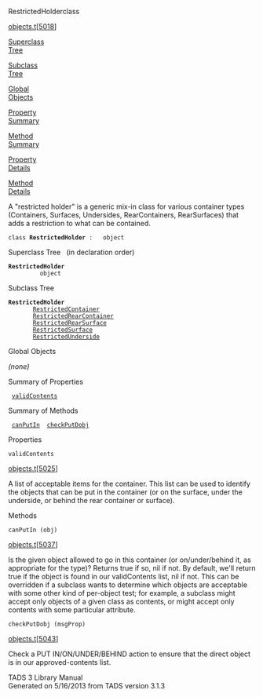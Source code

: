 ---
---
<span class="title">RestrictedHolder</span><span class="type">class</span>

[objects.t](../file/objects.t.html)\[[5018](../source/objects.t.html#5018)\]

[Superclass  
Tree](#_SuperClassTree_)

[Subclass  
Tree](#_SubClassTree_)

[Global  
Objects](#_ObjectSummary_)

[Property  
Summary](#_PropSummary_)

[Method  
Summary](#_MethodSummary_)

[Property  
Details](#_Properties_)

[Method  
Details](#_Methods_)

<div class="fdesc">

A "restricted holder" is a generic mix-in class for various container
types (Containers, Surfaces, Undersides, RearContainers, RearSurfaces)
that adds a restriction to what can be contained.

`class `**`RestrictedHolder`**` :   object`

</div>

<span id="_SuperClassTree_"></span>

<div class="mjhd">

<span class="hdln">Superclass Tree</span>   (in declaration order)

</div>

**`RestrictedHolder`**  
`         object`  
<span id="_SubClassTree_"></span>

<div class="mjhd">

<span class="hdln">Subclass Tree</span>  

</div>

**`RestrictedHolder`**  
`         `[`RestrictedContainer`](../object/RestrictedContainer.html)  
`         `[`RestrictedRearContainer`](../object/RestrictedRearContainer.html)  
`         `[`RestrictedRearSurface`](../object/RestrictedRearSurface.html)  
`         `[`RestrictedSurface`](../object/RestrictedSurface.html)  
`         `[`RestrictedUnderside`](../object/RestrictedUnderside.html)  
<span id="_ObjectSummary_"></span>

<div class="mjhd">

<span class="hdln">Global Objects</span>  

</div>

*(none)* <span id="_PropSummary_"></span>

<div class="mjhd">

<span class="hdln">Summary of Properties</span>  

</div>

` `[`validContents`](#validContents)`  `

<span id="_MethodSummary_"></span>

<div class="mjhd">

<span class="hdln">Summary of Methods</span>  

</div>

` `[`canPutIn`](#canPutIn)`  `[`checkPutDobj`](#checkPutDobj)`  `

<span id="_Properties_"></span>

<div class="mjhd">

<span class="hdln">Properties</span>  

</div>

<span id="validContents"></span>

`validContents`

[objects.t](../file/objects.t.html)\[[5025](../source/objects.t.html#5025)\]

<div class="desc">

A list of acceptable items for the container. This list can be used to
identify the objects that can be put in the container (or on the
surface, under the underside, or behind the rear container or surface).

</div>

<span id="_Methods_"></span>

<div class="mjhd">

<span class="hdln">Methods</span>  

</div>

<span id="canPutIn"></span>

`canPutIn (obj)`

[objects.t](../file/objects.t.html)\[[5037](../source/objects.t.html#5037)\]

<div class="desc">

Is the given object allowed to go in this container (or on/under/behind
it, as appropriate for the type)? Returns true if so, nil if not. By
default, we'll return true if the object is found in our validContents
list, nil if not. This can be overridden if a subclass wants to
determine which objects are acceptable with some other kind of
per-object test; for example, a subclass might accept only objects of a
given class as contents, or might accept only contents with some
particular attribute.

</div>

<span id="checkPutDobj"></span>

`checkPutDobj (msgProp)`

[objects.t](../file/objects.t.html)\[[5043](../source/objects.t.html#5043)\]

<div class="desc">

Check a PUT IN/ON/UNDER/BEHIND action to ensure that the direct object
is in our approved-contents list.

</div>

<div class="ftr">

TADS 3 Library Manual  
Generated on 5/16/2013 from TADS version 3.1.3

</div>
